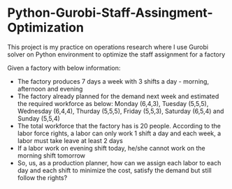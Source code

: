 # Python-Gurobi-Staff-Assingment-Optimization
This project is my practice on operations research where I use Gurobi solver on Python environment to optimize the staff assignment for a factory

Given a factory with below information:
- The factory produces 7 days a week with 3 shifts a day - morning, afternoon and evening
- The factory already planned for the demand next week and estimated the required workforce as below: Monday (6,4,3), Tuesday (5,5,5), Wednesday (6,4,4), Thurday (5,5,5), Friday (5,5,3), Saturday (6,5,4) and Sunday (5,5,4)
- The total workforce that the factory has is 20 people. According to the labor force rights, a labor can only work 1 shift a day and each week, a labor must take leave at least 2 days
- If a labor work on evening shift today, he/she cannot work on the morning shift tomorrow
- So, us, as a production planner, how can we assign each labor to each day and each shift to minimize the cost, satisfy the demand but still follow the rights?
